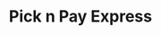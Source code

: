 ---
title: "Pick n Pay Express"
url: /east-london/pick-n-pay-express-gately-street/
shop: convenience
---